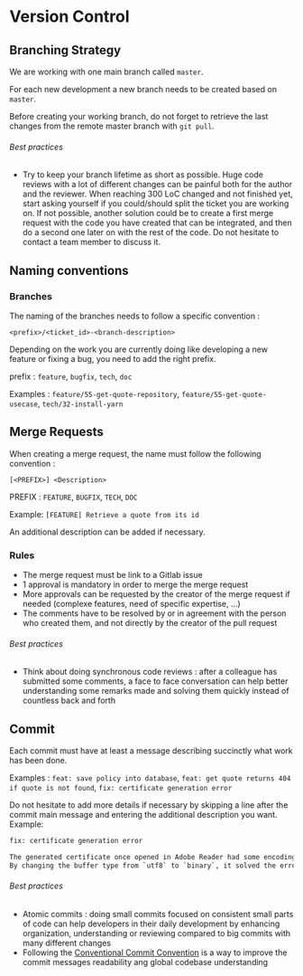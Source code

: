 # Version Control

## Branching Strategy

We are working with one main branch called `master`.

For each new development a new branch needs to be created based on `master`.

Before creating your working branch, do not forget to retrieve the last changes from the remote master branch with `git pull`.

###### Best practices

 - Try to keep your branch lifetime as short as possible. Huge code reviews with a lot of different changes can be painful both for the author and the reviewer.
 When reaching 300 LoC changed and not finished yet, start asking yourself if you could/should split the ticket you are working on. 
 If not possible, another solution could be to create a first merge request with the code you have created that can be integrated, and then do a second one later on with the rest of the code.
 Do not hesitate to contact a team member to discuss it.

## Naming conventions

### Branches

The naming of the branches needs to follow a specific convention :

`<prefix>/<ticket_id>-<branch-description>`

Depending on the work you are currently doing like developing a new feature or fixing a bug, you need to add the right prefix.

prefix : `feature`, `bugfix`, `tech`, `doc`

Examples : `feature/55-get-quote-repository`, `feature/55-get-quote-usecase`, `tech/32-install-yarn`


## Merge Requests

When creating a merge request, the name must follow the following convention : 

`[<PREFIX>] <Description>`

PREFIX : `FEATURE`, `BUGFIX`, `TECH`, `DOC`

Example: `[FEATURE] Retrieve a quote from its id`

An additional description can be added if necessary.

### Rules

 - The merge request must be link to a Gitlab issue
 - 1 approval is mandatory in order to merge the merge request
 - More approvals can be requested by the creator of the merge request if needed (complexe features, need of specific expertise, ...)
 - The comments have to be resolved by or in agreement with the person who created them, and not directly by the creator of the pull request 


###### Best practices

 - Think about doing synchronous code reviews : after a colleague has submitted some comments, a face to face conversation can help better understanding some remarks made and solving them quickly instead of countless back and forth

## Commit

Each commit must have at least a message describing succinctly what work has been done.

Examples : `feat: save policy into database`, `feat: get quote returns 404 if quote is not found`, `fix: certificate generation error`

Do not hesitate to add more details if necessary by skipping a line after the commit main message and entering the additional description you want.
Example:
```bash
fix: certificate generation error

The generated certificate once opened in Adobe Reader had some encoding issues.
By changing the buffer type from `utf8` to `binary`, it solved the error.
```

###### Best practices

 - Atomic commits : doing small commits focused on consistent small parts of code can help developers in their daily development by enhancing organization, understanding or reviewing compared to big commits with many different changes
 - Following the [Conventional Commit Convention](https://www.conventionalcommits.org/) is a way to improve the commit messages readability ang global codebase understanding
